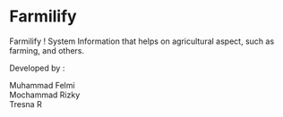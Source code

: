 # Farmilify
Farmilify ! System Information that helps on agricultural aspect, such as farming, and others.

Developed by : 

Muhammad Felmi <br>
Mochammad Rizky <br>
Tresna R
